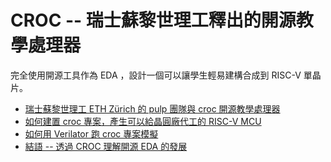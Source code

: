 # CROC -- 瑞士蘇黎世理工釋出的開源教學處理器

完全使用開源工具作為 EDA ，設計一個可以讓學生輕易建構合成到 RISC-V 單晶片。

* [瑞士蘇黎世理工 ETH Zürich 的 pulp 團隊與 croc 開源教學處理器](01-crocPulp.md)
* [如何建置 croc 專案，產生可以給晶圓廠代工的 RISC-V MCU](02-crocMakeGds.md)
* [如何用 Verilator 跑 croc 專案模擬](03-crocVerilator.md)
* [結語 -- 透過 CROC 理解開源 EDA 的發展](04-crocToEDA.md)

